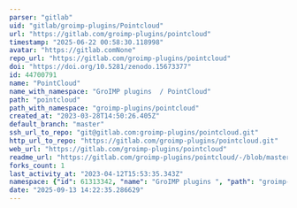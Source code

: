 ```yaml
---
parser: "gitlab"
uid: "gitlab/groimp-plugins/Pointcloud"
url: "https://gitlab.com/groimp-plugins/pointcloud"
timestamp: "2025-06-22 00:58:30.118998"
avatar: "https://gitlab.comNone"
repo_url: "https://gitlab.com/groimp-plugins/pointcloud"
doi: "https://doi.org/10.5281/zenodo.15673377"
id: 44700791
name: "PointCloud"
name_with_namespace: "GroIMP plugins  / PointCloud"
path: "pointcloud"
path_with_namespace: "groimp-plugins/pointcloud"
created_at: "2023-03-28T14:50:26.405Z"
default_branch: "master"
ssh_url_to_repo: "git@gitlab.com:groimp-plugins/pointcloud.git"
http_url_to_repo: "https://gitlab.com/groimp-plugins/pointcloud.git"
web_url: "https://gitlab.com/groimp-plugins/pointcloud"
readme_url: "https://gitlab.com/groimp-plugins/pointcloud/-/blob/master/readme.md"
forks_count: 1
last_activity_at: "2023-04-12T15:53:35.343Z"
namespace: {"id": 61313342, "name": "GroIMP plugins ", "path": "groimp-plugins", "kind": "group", "full_path": "groimp-plugins", "parent_id": null, "avatar_url": null, "web_url": "https://gitlab.com/groups/groimp-plugins"}
date: "2025-09-13 14:22:35.286629"
---
```

